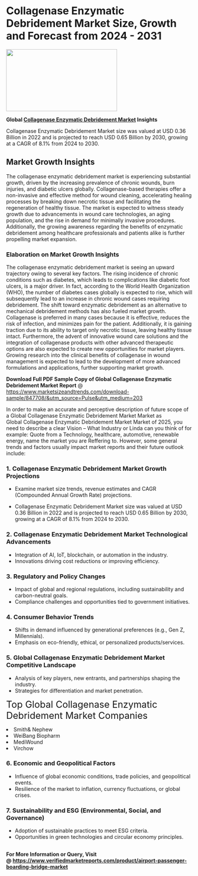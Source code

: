 <H1>Collagenase Enzymatic Debridement Market Size, Growth and Forecast from 2024 - 2031</H1><img class="aligncenter size-medium wp-image-584254" src="https://thirdeyenews.in/wp-content/uploads/2024/09/Global-Market-Research-300x168.jpeg" alt="" width="300" height="168" /><p><strong>Global&nbsp;<a href="https://www.marketsizeandtrends.com/download-sample/847708/&amp;utm_source=Pulse&amp;utm_medium=203">Collagenase Enzymatic Debridement Market</a> Insights</strong></p><p>Collagenase Enzymatic Debridement Market size was valued at USD 0.36 Billion in 2022 and is projected to reach USD 0.65 Billion by 2030, growing at a CAGR of 8.1% from 2024 to 2030.</p><p><h2>Market Growth Insights</h2> The collagenase enzymatic debridement market is experiencing substantial growth, driven by the increasing prevalence of chronic wounds, burn injuries, and diabetic ulcers globally. Collagenase-based therapies offer a non-invasive and effective method for wound cleaning, accelerating healing processes by breaking down necrotic tissue and facilitating the regeneration of healthy tissue. The market is expected to witness steady growth due to advancements in wound care technologies, an aging population, and the rise in demand for minimally invasive procedures. Additionally, the growing awareness regarding the benefits of enzymatic debridement among healthcare professionals and patients alike is further propelling market expansion. <h3>Elaboration on Market Growth Insights</h3> The collagenase enzymatic debridement market is seeing an upward trajectory owing to several key factors. The rising incidence of chronic conditions such as diabetes, which leads to complications like diabetic foot ulcers, is a major driver. In fact, according to the World Health Organization (WHO), the number of diabetes cases globally is expected to rise, which will subsequently lead to an increase in chronic wound cases requiring debridement. The shift toward enzymatic debridement as an alternative to mechanical debridement methods has also fueled market growth. Collagenase is preferred in many cases because it is effective, reduces the risk of infection, and minimizes pain for the patient. Additionally, it is gaining traction due to its ability to target only necrotic tissue, leaving healthy tissue intact. Furthermore, the advent of innovative wound care solutions and the integration of collagenase products with other advanced therapeutic options are also expected to create new opportunities for market players. Growing research into the clinical benefits of collagenase in wound management is expected to lead to the development of more advanced formulations and applications, further supporting market growth. </p><p><span class=""><strong>Download Full PDF Sample Copy of Global Collagenase Enzymatic Debridement Market Report</strong> @ <a href="https://www.marketsizeandtrends.com/download-sample/847708/&amp;utm_source=Pulse&amp;utm_medium=203" target="_blank">https://www.marketsizeandtrends.com/download-sample/847708/&amp;utm_source=Pulse&amp;utm_medium=203</a></span></p><p>In order to make an accurate and perceptive description of future scope of a Global&nbsp;Collagenase Enzymatic Debridement Market Market as Global&nbsp;Collagenase Enzymatic Debridement Market Market of 2025, you need to describe a clear Vision &ndash; What Industry or Linda can you think of for example: Quote from a Technology, healthcare, automotive, renewable energy, name the market you are Reffering to. However, some general trends and factors usually impact market reports and their future outlook include:</p><h3>1.&nbsp;<strong>Collagenase Enzymatic Debridement Market Growth Projections</strong></h3><ul><li>Examine market size trends, revenue estimates and CAGR (Compounded Annual Growth Rate) projections.</li><li><p>Collagenase Enzymatic Debridement Market size was valued at USD 0.36 Billion in 2022 and is projected to reach USD 0.65 Billion by 2030, growing at a CAGR of 8.1% from 2024 to 2030.</p></li></ul><h3>2.&nbsp;<strong>Collagenase Enzymatic Debridement Market Technological Advancements</strong></h3><ul><li>Integration of AI, IoT, blockchain, or automation in the industry.</li><li>Innovations driving cost reductions or improving efficiency.</li></ul><h3>3.&nbsp;<strong>Regulatory and Policy Changes</strong></h3><ul><li>Impact of global and regional regulations, including sustainability and carbon-neutral goals.</li><li>Compliance challenges and opportunities tied to government initiatives.</li></ul><h3>4.&nbsp;<strong>Consumer Behavior Trends</strong></h3><ul><li>Shifts in demand influenced by generational preferences (e.g., Gen Z, Millennials).</li><li>Emphasis on eco-friendly, ethical, or personalized products/services.</li></ul><h3>5.&nbsp;<strong>Global Collagenase Enzymatic Debridement Market Competitive Landscape</strong></h3><ul><li>Analysis of key players, new entrants, and partnerships shaping the industry.</li><li>Strategies for differentiation and market penetration.</li></ul><p data-pm-slice="1 1 []"><span style="color: inherit; font-family: inherit; font-size: 25px;">Top Global Collagenase Enzymatic Debridement Market Companies</span></p><div class="" data-test-id=""><p><li>Smith& Nephew</li><li> WeiBang Biopharm</li><li> MediWound</li><li> Virchow</li></p></div><h3>6.&nbsp;<strong>Economic and Geopolitical Factors</strong></h3><ul><li>Influence of global economic conditions, trade policies, and geopolitical events.</li><li>Resilience of the market to inflation, currency fluctuations, or global crises.</li></ul><h3>7.&nbsp;<strong>Sustainability and ESG (Environmental, Social, and Governance)</strong></h3><ul><li>Adoption of sustainable practices to meet ESG criteria.</li><li>Opportunities in green technologies and circular economy principles.</li></ul><h2><strong style="font-size: 14px;">For More Information or Query, Visit @&nbsp;</strong><a style="background-color: #ffffff; font-size: 14px;" href="https://www.marketsizeandtrends.com/report/collagenase-enzymatic-debridement-market/" target="_blank">https://www.verifiedmarketreports.com/product/airport-passenger-boarding-bridge-market</a></h2>
